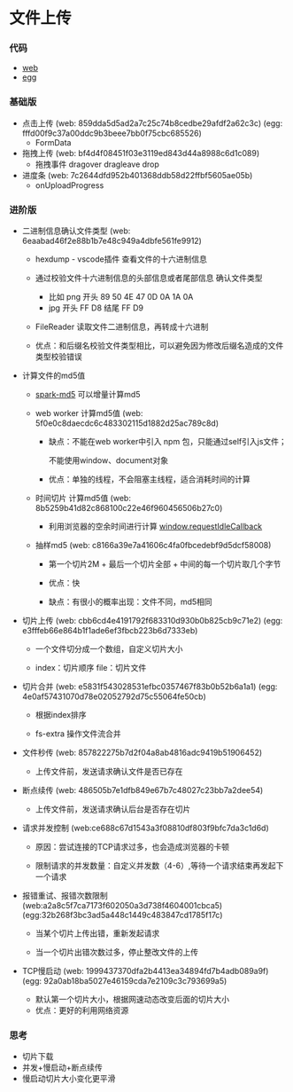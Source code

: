 # 文件上传

### 代码

- [web](https://github.com/lxy030988/vite-vue-template)
- [egg](https://github.com/lxy030988/egg-server)

### 基础版

- 点击上传 (web: 859dda5d5ad2a7c25c74b8cedbe29afdf2a62c3c) (egg: fffd00f9c37a00ddc9b3beee7bb0f75cbc685526)
  - FormData
- 拖拽上传 (web: bf4d4f08451f03e3119ed843d44a8988c6d1c089) 
  - 拖拽事件 dragover dragleave drop
- 进度条  (web: 7c2644dfd952b401368ddb58d22ffbf5605ae05b) 
  - onUploadProgress

### 进阶版

- 二进制信息确认文件类型 (web: 6eaabad46f2e88b1b7e48c949a4dbfe561fe9912)

  - hexdump - vscode插件 查看文件的十六进制信息

  - 通过校验文件十六进制信息的头部信息或者尾部信息 确认文件类型
    - 比如 png  开头 89 50 4E 47 0D 0A 1A 0A
    - jpg 开头 FF D8  结尾 FF D9
    
  - FileReader 读取文件二进制信息，再转成十六进制

  - 优点：和后缀名校验文件类型相比，可以避免因为修改后缀名造成的文件类型校验错误

    

- 计算文件的md5值

  - [spark-md5](https://www.npmjs.com/package/spark-md5) 可以增量计算md5

  - web worker 计算md5值 (web: 5f0e0c8daecdc6c483302115d1882d25ac789c8d)

    - 缺点：不能在web worker中引入 npm 包，只能通过self引入js文件；

      不能使用window、document对象

    - 优点：单独的线程，不会阻塞主线程，适合消耗时间的计算

  - 时间切片 计算md5值 (web: 8b5259b41d82c868100c22e46f960456506b27c0)
    - 利用浏览器的空余时间进行计算 [window.requestIdleCallback](https://developer.mozilla.org/zh-CN/docs/Web/API/Window/requestIdleCallback)
    
  - 抽样md5 (web: c8166a39e7a41606c4fa0fbcedebf9d5dcf58008)
    
    - 第一个切片2M + 最后一个切片全部 + 中间的每一个切片取几个字节
    
    - 优点：快
    
    - 缺点：有很小的概率出现：文件不同，md5相同
    
      

- 切片上传 (web: cbb6cd4e4191792f683310d930b0b825cb9c71e2) (egg: e3fffeb66e864b1f1ade6ef3fbcb223b6d7333eb)

  - 一个文件切分成一个数组，自定义切片大小

  - index：切片顺序  file：切片文件

    

- 切片合并 (web: e5831f543028531efbc0357467f83b0b52b6a1a1) (egg: 4e0af57431070d78e02052792d75c55064fe50cb)

  - 根据index排序
    
  - fs-extra 操作文件流合并

  

- 文件秒传 (web: 857822275b7d2f04a8ab4816adc9419b51906452)

  - 上传文件前，发送请求确认文件是否已存在

    

- 断点续传 (web: 486505b7e1dfb849e67b7c48027c23bb7a2dee54)

  - 上传文件前，发送请求确认后台是否存在切片

    

- 请求并发控制 (web:ce688c67d1543a3f08810df803f9bfc7da3c1d6d)

  - 原因：尝试连接的TCP请求过多，也会造成浏览器的卡顿

  - 限制请求的并发数量：自定义并发数（4-6）,等待一个请求结束再发起下一个请求

    

- 报错重试、报错次数限制 (web:a2a8c5f7ca7173f602050a3d738f4604001cbca5) (egg:32b268f3bc3ad5a448c1449c483847cd1785f17c)

  - 当某个切片上传出错，重新发起请求

  - 当一个切片出错次数过多，停止整改文件的上传

    

- TCP慢启动 (web: 1999437370dfa2b4413ea34894fd7b4adb089a9f) (egg: 92a0ab18ba5027e46159cda7e2109c3c793699a5)

  - 默认第一个切片大小，根据网速动态改变后面的切片大小
  - 优点：更好的利用网络资源

### 思考

- 切片下载
- 并发+慢启动+断点续传
- 慢启动切片大小变化更平滑